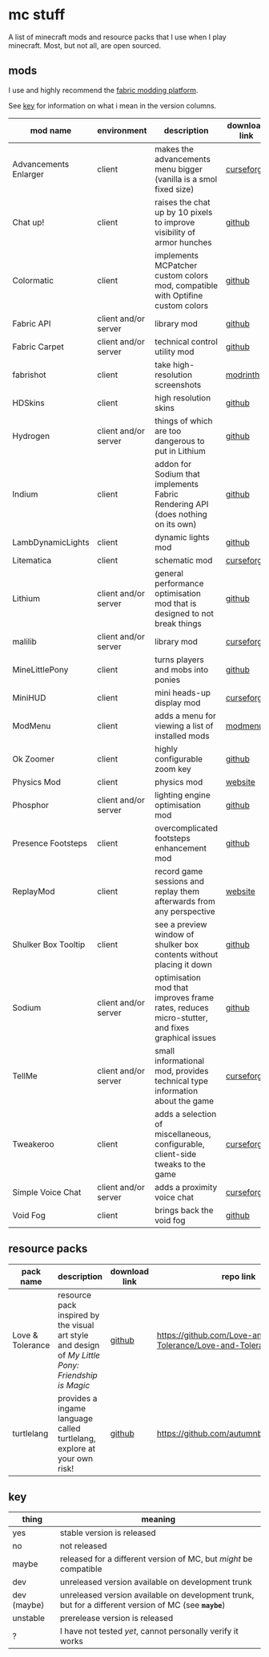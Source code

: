 # mc stuff

A list of minecraft mods and resource packs that I use when I play minecraft. Most, but not all, are open sourced.

## mods

I use and highly recommend the [fabric modding platform](https://fabricmc.net/).

See [key](#key) for information on what i mean in the version columns.

| mod name              | environment          | description                                                                                   | download link                                                                          | repo link                                             | MC 1.16.5 | MC 1.17.x | MC 1.18     |
| --------------------- | -------------------- | --------------------------------------------------------------------------------------------- | -------------------------------------------------------------------------------------- | ----------------------------------------------------- | --------- | --------- | ----------- |
| Advancements Enlarger | client               | makes the advancements menu bigger (vanilla is a smol fixed size)                             | [curseforge](https://www.curseforge.com/minecraft/mc-mods/advancements-enlarger/files) | <https://github.com/shedaniel/advancements-enlarger>  | yes       | yes       | no          |
| Chat up!              | client               | raises the chat up by 10 pixels to improve visibility of armor hunches                        | [github](https://github.com/gnembon/chat-up/releases)                                  | <https://github.com/gnembon/chat-up>                  | yes       | yes       | yes(?)      |
| Colormatic            | client               | implements MCPatcher custom colors mod, compatible with Optifine custom colors                | [github](https://github.com/kvverti/colormatic/releases)                               | <https://github.com/kvverti/colormatic>               | yes       | yes       | dev (maybe) |
| Fabric API            | client and/or server | library mod                                                                                   | [github](https://github.com/FabricMC/fabric/releases)                                  | <https://github.com/FabricMC/fabric>                  | yes       | yes       | yes(?)      |
| Fabric Carpet         | client and/or server | technical control utility mod                                                                 | [github](https://github.com/gnembon/fabric-carpet/releases)                            | <https://github.com/gnembon/fabric-carpet/>           | yes       | yes       | yes(?)      |
| fabrishot             | client               | take high-resolution screenshots                                                              | [modrinth](https://modrinth.com/mod/fabrishot)                                         | <https://github.com/ramidzkh/fabrishot>               | yes       | yes       | yes(?)      |
| HDSkins               | client               | high resolution skins                                                                         | [github](https://github.com/MineLittlePony/HDSkins/releases)                           | <https://github.com/minelittlepony/hdskins/>          | yes       | yes       | yes(?)      |
| Hydrogen              | client and/or server | things of which are too dangerous to put in Lithium                                           | [github](https://github.com/CaffeineMC/hydrogen-fabric/releases)                       | <https://github.com/CaffeineMC/hydrogen-fabric>       | yes       | yes       | no          |
| Indium                | client               | addon for Sodium that implements Fabric Rendering API (does nothing on its own)               | [github](https://github.com/comp500/Indium/releases)                                   | <https://github.com/comp500/Indium>                   | yes       | yes       | unstable(?) |
| LambDynamicLights     | client               | dynamic lights mod                                                                            | [github](https://github.com/LambdAurora/LambDynamicLights/releases)                    | <https://github.com/LambdAurora/LambDynamicLights/>   | yes       | yes       | no          |
| Litematica            | client               | schematic mod                                                                                 | [curseforge](https://www.curseforge.com/minecraft/mc-mods/litematica/files)            | <https://github.com/maruohon/litematica>              | yes       | yes       | no          |
| Lithium               | client and/or server | general performance optimisation mod that is designed to not break things                     | [github](https://github.com/CaffeineMC/lithium-fabric/releases)                        | <https://github.com/CaffeineMC/lithium-fabric>        | yes       | yes       | no          |
| malilib               | client and/or server | library mod                                                                                   | [curseforge](https://www.curseforge.com/minecraft/mc-mods/malilib/files)               | <https://github.com/maruohon/malilib>                 | yes       | yes       | yes(?)      |
| MineLittlePony        | client               | turns players and mobs into ponies                                                            | [github](https://github.com/MineLittlePony/MineLittlePony/releases)                    | <https://github.com/minelittlepony/minelittlepony>    | yes       | yes       | yes(?)      |
| MiniHUD               | client               | mini heads-up display mod                                                                     | [curseforge](https://www.curseforge.com/minecraft/mc-mods/minihud/files)               | <https://github.com/maruohon/minihud>                 | yes       | yes       | no          |
| ModMenu               | client               | adds a menu for viewing a list of installed mods                                              | [modmenu](https://github.com/TerraformersMC/ModMenu/releases)                          | <https://github.com/TerraformersMC/ModMenu>           | yes       | yes       | maybe(?)    |
| Ok Zoomer             | client               | highly configurable zoom key                                                                  | [github](https://github.com/EnnuiL/OkZoomer/releases)                                  | <https://github.com/joaoh1/OkZoomer/>                 | yes       | yes       | no          |
| Physics Mod           | client               | physics mod                                                                                   | [website](https://minecraftphysicsmod.com/download)                                    | N/A (closed source)                                   | yes       | yes       | yes(?)      |
| Phosphor              | client and/or server | lighting engine optimisation mod                                                              | [github](https://github.com/CaffeineMC/phosphor-fabric/releases)                       | <https://github.com/CaffeineMC/phosphor-fabric>       | yes       | yes(?)    | no          |
| Presence Footsteps    | client               | overcomplicated footsteps enhancement mod                                                     | [github](https://github.com/Sollace/Presence-Footsteps/releases)                       | <https://github.com/sollace/presence-footsteps>       | yes       | yes       | yes(?)      |
| ReplayMod             | client               | record game sessions and replay them afterwards from any perspective                          | [website](https://www.replaymod.com/download/)                                         | <https://github.com/ReplayMod/ReplayMod>              | yes       | yes       | no          |
| Shulker Box Tooltip   | client               | see a preview window of shulker box contents without placing it down                          | [github](https://github.com/MisterPeModder/ShulkerBoxTooltip/releases)                 | <https://github.com/MisterPeModder/ShulkerBoxTooltip> | yes       | yes       | maybe(?)    |
| Sodium                | client and/or server | optimisation mod that improves frame rates, reduces micro-stutter, and fixes graphical issues | [github](https://github.com/CaffeineMC/sodium-fabric/releases)                         | <https://github.com/CaffeineMC/sodium-fabric>         | yes       | yes       | unstable(?) |
| TellMe                | client and/or server | small informational mod, provides technical type information about the game                   | [curseforge](https://www.curseforge.com/minecraft/mc-mods/tellme/files)                | <https://github.com/maruohon/tellme>                  | yes       | yes       | no          |
| Tweakeroo             | client               | adds a selection of miscellaneous, configurable, client-side tweaks to the game               | [curseforge](https://www.curseforge.com/minecraft/mc-mods/tweakeroo/files)             | <https://github.com/maruohon/tweakeroo>               | yes       | yes       | no          |
| Simple Voice Chat     | client and/or server | adds a proximity voice chat                                                                   | [curseforge](https://www.curseforge.com/minecraft/mc-mods/simple-voice-chat/files)     | <https://github.com/henkelmax/simple-voice-chat>      | yes       | yes       | yes(?)      |
| Void Fog              | client               | brings back the void fog                                                                      | [github](https://github.com/Sollace/Void-Fog/releases)                                 | <https://github.com/Sollace/Void-Fog>                 | yes       | yes       | yes(?)      |

<!-- am making a note of this here https://github.com/jellysquid3/cadmium-fabric
     although it hasn't been worked on since late 2020, still on 1.15.2 -->

## resource packs

| pack name        | description                                                                                        | download link                                                               | repo link                                                  | MC 1.16.5 | MC 1.17.x | MC 1.18 |
| ---------------- | -------------------------------------------------------------------------------------------------- | --------------------------------------------------------------------------- | ---------------------------------------------------------- | --------- | --------- | ------- |
| Love & Tolerance | resource pack inspired by the visual art style and design of _My Little Pony: Friendship is Magic_ | [github](https://github.com/Love-and-Tolerance/Love-and-Tolerance/releases) | <https://github.com/Love-and-Tolerance/Love-and-Tolerance> | a         | a         | a       |
| turtlelang       | provides a ingame language called turtlelang, explore at your own risk!                            | [github](https://github.com/autumnblazey/turtlelang/releases)               | <https://github.com/autumnblazey/turtlelang>               | a         | a         | a       |

## key

| thing       | meaning                                                                                                |
| ----------- | ------------------------------------------------------------------------------------------------------ |
| yes         | stable version is released                                                                             |
| no          | not released                                                                                           |
| maybe       | released for a different version of MC, but *might* be compatible                                      |
| dev         | unreleased version available on development trunk                                                      |
| dev (maybe) | unreleased version available on development trunk, but for a different version of MC (see **`maybe`**) |
| unstable    | prerelease version is released                                                                         |
| ?           | I have not tested *yet*, cannot personally verify it works                                             |
